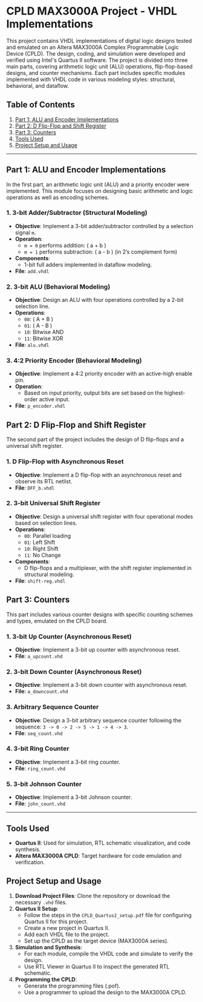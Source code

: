 # CPLD MAX3000A Project - VHDL Implementations

This project contains VHDL implementations of digital logic designs tested and emulated on an Altera MAX3000A Complex Programmable Logic Device (CPLD). The design, coding, and simulation were developed and verified using Intel's Quartus II software. The project is divided into three main parts, covering arithmetic logic unit (ALU) operations, flip-flop-based designs, and counter mechanisms. Each part includes specific modules implemented with VHDL code in various modeling styles: structural, behavioral, and dataflow.

## Table of Contents
1. [Part 1: ALU and Encoder Implementations](#part-1-alu-and-encoder-implementations)
2. [Part 2: D Flip-Flop and Shift Register](#part-2-d-flip-flop-and-shift-register)
3. [Part 3: Counters](#part-3-counters)
4. [Tools Used](#tools-used)
5. [Project Setup and Usage](#project-setup-and-usage)

---

## Part 1: ALU and Encoder Implementations

In the first part, an arithmetic logic unit (ALU) and a priority encoder were implemented. This module focuses on designing basic arithmetic and logic operations as well as encoding schemes.

### 1. 3-bit Adder/Subtractor (Structural Modeling)
   - **Objective**: Implement a 3-bit adder/subtractor controlled by a selection signal `m`.
   - **Operation**:
     - `m = 0` performs addition: \( a + b \)
     - `m = 1` performs subtraction: \( a - b \) (in 2’s complement form)
   - **Components**: 
     - 1-bit full adders implemented in dataflow modeling.
   - **File**: `add.vhdl`

### 2. 3-bit ALU (Behavioral Modeling)
   - **Objective**: Design an ALU with four operations controlled by a 2-bit selection line.
   - **Operations**:
     - `00`: \( A + B \)
     - `01`: \( A - B \)
     - `10`: Bitwise AND
     - `11`: Bitwise XOR
   - **File**: `alu.vhdl`

### 3. 4:2 Priority Encoder (Behavioral Modeling)
   - **Objective**: Implement a 4:2 priority encoder with an active-high enable pin.
   - **Operation**:
     - Based on input priority, output bits are set based on the highest-order active input.
   - **File**: `p_encoder.vhdl`

## Part 2: D Flip-Flop and Shift Register

The second part of the project includes the design of D flip-flops and a universal shift register.

### 1. D Flip-Flop with Asynchronous Reset
   - **Objective**: Implement a D flip-flop with an asynchronous reset and observe its RTL netlist.
   - **File**: `DFF_b.vhdl`

### 2. 3-bit Universal Shift Register
   - **Objective**: Design a universal shift register with four operational modes based on selection lines.
   - **Operations**:
     - `00`: Parallel loading
     - `01`: Left Shift
     - `10`: Right Shift
     - `11`: No Change
   - **Components**:
     - D flip-flops and a multiplexer, with the shift register implemented in structural modeling.
   - **File**: `shift-reg.vhdl`

## Part 3: Counters

This part includes various counter designs with specific counting schemes and types, emulated on the CPLD board.

### 1. 3-bit Up Counter (Asynchronous Reset)
   - **Objective**: Implement a 3-bit up counter with asynchronous reset.
   - **File**: `a_upcount.vhd`

### 2. 3-bit Down Counter (Asynchronous Reset)
   - **Objective**: Implement a 3-bit down counter with asynchronous reset.
   - **File**: `a_downcount.vhd`

### 3. Arbitrary Sequence Counter
   - **Objective**: Design a 3-bit arbitrary sequence counter following the sequence: `3 -> 0 -> 2 -> 5 -> 1 -> 4 -> 3`.
   - **File**: `seq_count.vhd`

### 4. 3-bit Ring Counter
   - **Objective**: Implement a 3-bit ring counter.
   - **File**: `ring_count.vhd`

### 5. 3-bit Johnson Counter
   - **Objective**: Implement a 3-bit Johnson counter.
   - **File**: `john_count.vhd`


---

## Tools Used

- **Quartus II**: Used for simulation, RTL schematic visualization, and code synthesis.
- **Altera MAX3000A CPLD**: Target hardware for code emulation and verification.

## Project Setup and Usage

1. **Download Project Files**: Clone the repository or download the necessary `.vhd` files.
2. **Quartus II Setup**:
   - Follow the steps in the `CPLD_Quartus2_setup.pdf` file for configuring Quartus II for this project.
   - Create a new project in Quartus II.
   - Add each VHDL file to the project.
   - Set up the CPLD as the target device (MAX3000A series).
3. **Simulation and Synthesis**:
   - For each module, compile the VHDL code and simulate to verify the design.
   - Use RTL Viewer in Quartus II to inspect the generated RTL schematic.
4. **Programming the CPLD**:
   - Generate the programming files (.pof).
   - Use a programmer to upload the design to the MAX3000A CPLD.